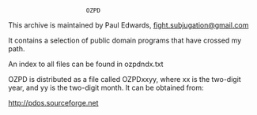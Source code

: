                           OZPD


This archive is maintained by Paul Edwards, fight.subjugation@gmail.com

It contains a selection of public domain programs that have
crossed my path.

An index to all files can be found in ozpdndx.txt


OZPD is distributed as a file called OZPDxxyy, where xx is the
two-digit year, and yy is the two-digit month.  It can be
obtained from:

http://pdos.sourceforge.net
